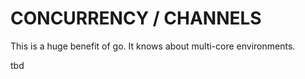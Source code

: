 # CONCURRENCY / CHANNELS

This is a huge benefit of go.  It knows about multi-core environments.

tbd
